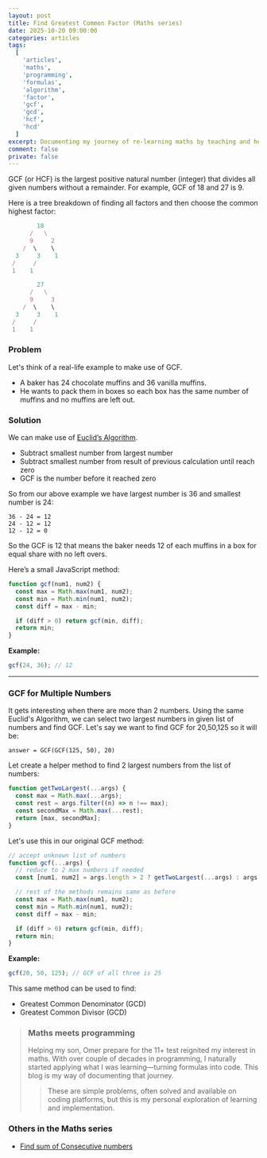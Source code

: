 ```yaml
---
layout: post
title: Find Greatest Common Factor (Maths series)
date: 2025-10-20 09:00:00
categories: articles
tags:
  [
    'articles',
    'maths',
    'programming',
    'formulas',
    'algorithm',
    'factor',
    'gcf',
    'gcd',
    'hcf',
    'hcd'
  ]
excerpt: Documenting my journey of re-learning maths by teaching and helping my son for his 11+ test. Here I learn how to find Great Common Factor (GCF) for given numbers.
comment: false
private: false
---
```


GCF (or HCF) is the largest positive natural number (integer) that divides all given numbers without a remainder. For example, GCF of 18 and 27 is 9.

Here is a tree breakdown of finding all factors and then choose the common highest factor:

<div class='sm:flex sm:gap-4 sm:justify-evenly sm:[&>*]:grow'>

```js
        18
      /   \
      9     2
    /  \    \
  3     3    1
 /     /
 1    1

```

```js
        27
      /   \
      9     3
    /  \    \
  3     3    1
 /     /
 1    1
```

</div>

### Problem

Let's think of a real-life example to make use of GCF.

- A baker has 24 chocolate muffins and 36 vanilla muffins.
- He wants to pack them in boxes so each box has the same number of muffins and no muffins are left out.

### Solution

We can make use of [Euclid’s Algorithm](https://en.wikipedia.org/wiki/Euclidean_algorithm).

- Subtract smallest number from largest number
- Subtract smallest number from result of previous calculation until reach zero
- GCF is the number before it reached zero

So from our above example we have largest number is 36 and smallest number is 24:

```
36 - 24 = 12
24 - 12 = 12
12 - 12 = 0
```

So the GCF is 12 that means the baker needs 12 of each muffins in a box for equal share with no left overs.

Here’s a small JavaScript method:

```js
function gcf(num1, num2) {
  const max = Math.max(num1, num2);
  const min = Math.min(num1, num2);
  const diff = max - min;

  if (diff > 0) return gcf(min, diff);
  return min;
}
```

**Example:**

```js
gcf(24, 36); // 12
```

---

### GCF for Multiple Numbers

It gets interesting when there are more than 2 numbers. Using the same Euclid's Algorithm, we can select two largest numbers in given list of numbers and find GCF. Let's say we want to find GCF for 20,50,125 so it will be:

```
answer = GCF(GCF(125, 50), 20)
```

Let create a helper method to find 2 largest numbers from the list of numbers:

```js
function getTwoLargest(...args) {
  const max = Math.max(...args);
  const rest = args.filter((n) => n !== max);
  const secondMax = Math.max(...rest);
  return [max, secondMax];
}
```

Let's use this in our original GCF method:

```js
// accept unknown list of numbers
function gcf(...args) {
  // reduce to 2 max numbers if needed
  const [num1, num2] = args.length > 2 ? getTwoLargest(...args) : args;

  // rest of the methods remains same as before
  const max = Math.max(num1, num2);
  const min = Math.min(num1, num2);
  const diff = max - min;

  if (diff > 0) return gcf(min, diff);
  return min;
}
```

**Example:**

```js
gcf(20, 50, 125); // GCF of all three is 25
```

This same method can be used to find:

- Greatest Common Denominator (GCD)
- Greatest Common Divisor (GCD)

> ### Maths meets programming
>
> Helping my son, Omer prepare for the 11+ test reignited my interest in maths. With over couple of decades in programming, I naturally started applying what I was learning—turning formulas into code. This blog is my way of documenting that journey.
>
> > These are simple problems, often solved and available on coding platforms, but this is my personal exploration of learning and implementation.

### Others in the Maths series

- [Find sum of Consecutive numbers](/articles/maths-sum-of-consecutive-numbers/)
